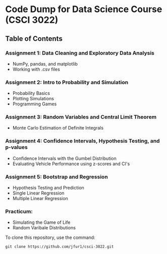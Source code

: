 # Code Dump for Data Science Course (CSCI 3022)

## Table of Contents

### Assignment 1: Data Cleaning and Exploratory Data Analysis
* NumPy, pandas, and matplotlib
* Working with .csv files

### Assignment 2: Intro to Probability and Simulation
* Probability Basics
* Plotting Simulations
* Programming Games

### Assignment 3: Random Variables and Central Limit Theorem
* Monte Carlo Estimation of Definite Integrals

### Assignment 4: Confidence Intervals, Hypothesis Testing, and p-values
* Confidence Intervals with the Gumbel Distribution
* Evaluating Vehicle Performance using z-scores and CI's

### Assignment 5: Bootstrap and Regression
* Hypothesis Testing and Prediction
* Single Linear Regression
* Multiple Linear Regression

### Practicum:
* Simulating the Game of Life
* Random Varibale Distributions

To clone this repository, use the command:
```
git clone https://github.com/jfur1/csci-3022.git
```
